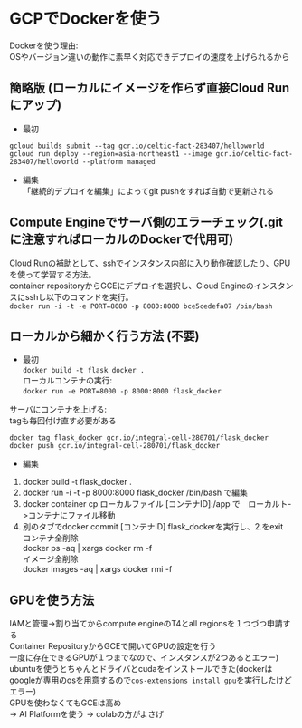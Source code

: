 # GCPでDockerを使う

Dockerを使う理由:  
OSやバージョン違いの動作に素早く対応できデプロイの速度を上げられるから  

## 簡略版 (ローカルにイメージを作らず直接Cloud Runにアップ)
- 最初  
```
gcloud builds submit --tag gcr.io/celtic-fact-283407/helloworld  
gcloud run deploy --region=asia-northeast1 --image gcr.io/celtic-fact-283407/helloworld --platform managed  
```
- 編集      
「継続的デプロイを編集」によってgit pushをすれば自動で更新される  

## Compute Engineでサーバ側のエラーチェック(.gitに注意すればローカルのDockerで代用可)
Cloud Runの補助として、sshでインスタンス内部に入り動作確認したり、GPUを使って学習する方法。  
container repositoryからGCEにデプロイを選択し、Cloud Engineのインスタンスにsshし以下のコマンドを実行。  
`
docker run -i -t -e PORT=8080 -p 8080:8080 bce5cedefa07 /bin/bash
`
## ローカルから細かく行う方法 (不要)
- 最初  
`docker build -t flask_docker .`  
ローカルコンテナの実行:    
`docker run -e PORT=8000 -p 8000:8000 flask_docker`  

サーバにコンテナを上げる:    
tagも毎回付け直す必要がある  
```
docker tag flask_docker gcr.io/integral-cell-280701/flask_docker  
docker push gcr.io/integral-cell-280701/flask_docker  
```
- 編集
1. docker build -t flask_docker .  
2. docker run -i -t -p 8000:8000 flask_docker /bin/bash で編集  
3. docker container cp ローカルファイル [コンテナID]:/app で　ローカルト->コンテナにファイル移動  
4. 別のタブでdocker commit [コンテナID] flask_dockerを実行し、2.をexit  
コンテナ全削除  
docker ps -aq | xargs docker rm -f  
イメージ全削除  
docker images -aq | xargs docker rmi -f  


## GPUを使う方法
IAMと管理->割り当てからcompute engineのT4とall regionsを１つづつ申請する  
Container RepositoryからGCEで開いてGPUの設定を行う  
一度に存在できるGPUが１つまでなので、インスタンスが2つあるとエラー)
ubuntuを使うとちゃんとドライバとcudaをインストールできた(dockerはgoogleが専用のosを用意するので`cos-extensions install gpu`を実行したけどエラー)  
GPUを使わなくてもGCEは高め  
-> AI Platformを使う -> colabの方がよさげ
